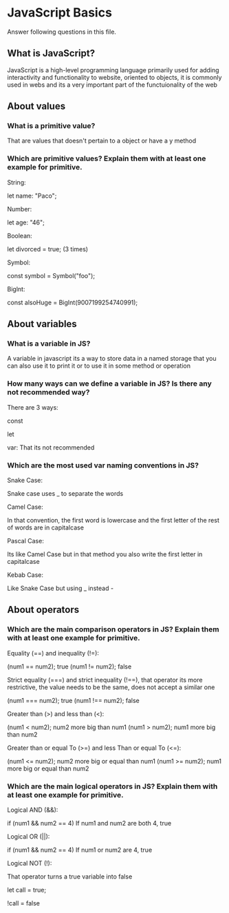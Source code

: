 # JavaScript Basics

Answer following questions in this file.

## What is JavaScript?

JavaScript is a high-level programming language primarily used for adding interactivity and functionality to website, oriented to objects, it is commonly used in webs and its a very important part of the functuionality of the web

## About values

### What is a primitive value?

That are values that doesn't pertain to a object or have a y method

### Which are primitive values? Explain them with at least one example for primitive.

String:

let name: "Paco";

Number:

let age: "46";

Boolean:

let divorced = true; (3 times)

Symbol:

const symbol = Symbol("foo");

Biglnt:

const alsoHuge = BigInt(9007199254740991);

## About variables

### What is a variable in JS?

A variable in javascript its a way to store data in a named storage that you can also use it to print it or to use it in some method or operation

### How many ways can we define a variable in JS? Is there any not recommended way?

There are 3 ways:

const

let

var: That its not recommended

### Which are the most used var naming conventions in JS?

Snake Case: 

Snake case uses _ to separate the words

Camel Case: 

In that convention, the first word is lowercase and the first letter of the rest of words are in capitalcase

Pascal Case: 

Its like Camel Case but in that method you also write the first letter in capitalcase

Kebab Case: 

Like Snake Case but using _ instead -

## About operators

### Which are the main comparison operators in JS? Explain them with at least one example for primitive.

Equality (==) and inequality (!=):

(num1 == num2); true
(num1 != num2); false

Strict equality (===) and strict inequality (!==), that operator its more restrictive, the value needs to be the same, does not accept a similar one

(num1 === num2); true
(num1 !== num2); false

Greater than (>) and less than (<):

(num1 < num2); num2 more big than num1
(num1 > num2); num1 more big than num2

Greater than or equal To (>=) and less Than or equal To (<=):

(num1 <= num2); num2 more big or equal than num1
(num1 >= num2); num1 more big or equal than num2

### Which are the main logical operators in JS? Explain them with at least one example for primitive.

Logical AND (&&):

if (num1 && num2 == 4) If num1 and num2 are both 4, true

Logical OR (||):

if (num1 && num2 == 4) If num1 or num2 are 4, true

Logical NOT (!):

That operator turns a true variable into false

let call = true;

!call = false

